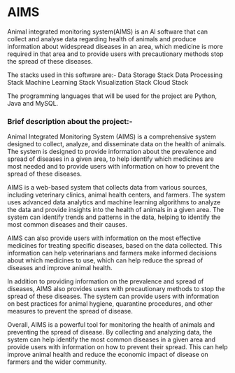 # AIMS
Animal integrated monitoring system(AIMS) is an Al software that can collect and analyse data regarding health of animals and produce information about widespread diseases in an area, which medicine is more required in that area and to provide users with precautionary methods stop the spread of these diseases. 

The stacks used in this software are:-
Data Storage Stack
Data Processing Stack
Machine Learning Stack
Visualization Stack
Cloud Stack

The programming languages that will be used for the project are Python, Java and MySQL.

### Brief description about the project:-

Animal Integrated Monitoring System (AIMS) is a comprehensive system designed to collect, analyze, and disseminate data on the health of animals. The system is designed to provide information about the prevalence and spread of diseases in a given area, to help identify which medicines are most needed and to provide users with information on how to prevent the spread of these diseases.

AIMS is a web-based system that collects data from various sources, including veterinary clinics, animal health centers, and farmers. The system uses advanced data analytics and machine learning algorithms to analyze the data and provide insights into the health of animals in a given area. The system can identify trends and patterns in the data, helping to identify the most common diseases and their causes.

AIMS can also provide users with information on the most effective medicines for treating specific diseases, based on the data collected. This information can help veterinarians and farmers make informed decisions about which medicines to use, which can help reduce the spread of diseases and improve animal health.

In addition to providing information on the prevalence and spread of diseases, AIMS also provides users with precautionary methods to stop the spread of these diseases. The system can provide users with information on best practices for animal hygiene, quarantine procedures, and other measures to prevent the spread of disease.

Overall, AIMS is a powerful tool for monitoring the health of animals and preventing the spread of disease. By collecting and analyzing data, the system can help identify the most common diseases in a given area and provide users with information on how to prevent their spread. This can help improve animal health and reduce the economic impact of disease on farmers and the wider community.
